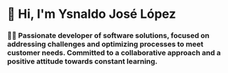 #  👋 Hi, I'm Ysnaldo José López

### 🧑‍💻 Passionate developer of software solutions, focused on addressing challenges and optimizing processes to meet customer needs. Committed to a collaborative approach and a positive attitude towards constant learning. 
